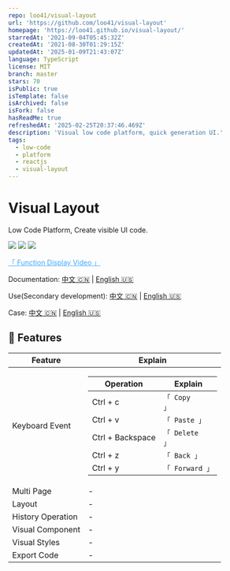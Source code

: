 ```yaml
---
repo: loo41/visual-layout
url: 'https://github.com/loo41/visual-layout'
homepage: 'https://loo41.github.io/visual-layout/'
starredAt: '2021-09-04T05:45:32Z'
createdAt: '2021-08-30T01:29:15Z'
updatedAt: '2025-01-09T21:43:07Z'
language: TypeScript
license: MIT
branch: master
stars: 70
isPublic: true
isTemplate: false
isArchived: false
isFork: false
hasReadMe: true
refreshedAt: '2025-02-25T20:37:46.469Z'
description: 'Visual low code platform, quick generation UI.'
tags:
  - low-code
  - platform
  - reactjs
  - visual-layout
---
```


# Visual Layout

Low Code Platform, Create visible UI code.

[![](https://img.shields.io/badge/language-typescript-orange.svg)](https://img.shields.io/badge/language-typescript-orange.svg) [![](https://img.shields.io/badge/author-TCYong-1890ff.svg)](https://img.shields.io/badge/author-TCYong-1890ff.svg) [![](https://img.shields.io/badge/License-MIT-1890ff.svg)](https://img.shields.io/badge/License-MIT-1890ff.svg)

<a href="https://v.qq.com/x/page/b33041vt6vj.html" target="_blank" style="color: #40a9ff">「 Function Display Video 」</a>

Documentation: [中文 🇨🇳](./docs/zh/index.md) | [English 🇺🇸]()

Use(Secondary development): [中文 🇨🇳]() | [English 🇺🇸]()

Case: [中文 🇨🇳](./docs/zh/case.md) | [English 🇺🇸](./docs/en/case.md)

## 🚀 Features

| Feature           | Explain                                                                                                                                                                                                                                                                                                                                                                                                                       |
| ----------------- | ----------------------------------------------------------------------------------------------------------------------------------------------------------------------------------------------------------------------------------------------------------------------------------------------------------------------------------------------------------------------------------------------------------------------------- |
| Keyboard Event    | <table> <thead> <tr><th>Operation</th> <th>Explain</th> </tr> </thead> <tbody> <tr> <td>Ctrl + c </td> <td><code>「 Copy 」</code></td> </tr><tr><td>Ctrl + v</td><td><code>「 Paste 」 </code></td> </tr> <tr> <td>Ctrl + Backspace</td> <td><code>「 Delete 」</code></td> </tr> <tr> <td>Ctrl + z</td> <td><code>「 Back 」</code> </tr> <tr> <td>Ctrl + y</td> <td><code>「 Forward 」</code></td></tr> </tbody> </table> |
| Multi Page        | -                                                                                                                                                                                                                                                                                                                                                                                                                             |
| Layout            | -                                                                                                                                                                                                                                                                                                                                                                                                                             |
| History Operation | -                                                                                                                                                                                                                                                                                                                                                                                                                             |
| Visual Component  | -                                                                                                                                                                                                                                                                                                                                                                                                                             |
| Visual Styles     | -                                                                                                                                                                                                                                                                                                                                                                                                                             |
| Export Code       | -                                                                                                                                                                                                                                                                                                                                                                                                                             |

